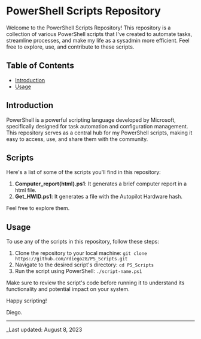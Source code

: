 # PowerShell Scripts Repository

Welcome to the PowerShell Scripts Repository! This repository is a collection of various PowerShell scripts that I've created to automate tasks, streamline processes, and make my life as a sysadmin more efficient. Feel free to explore, use, and contribute to these scripts.

## Table of Contents

- [Introduction](#introduction) <!--- [Scripts](#scripts) -->
- [Usage](#usage)

## Introduction

PowerShell is a powerful scripting language developed by Microsoft, specifically designed for task automation and configuration management. This repository serves as a central hub for my PowerShell scripts, making it easy to access, use, and share them with the community.

## Scripts

Here's a list of some of the scripts you'll find in this repository:

1. **Computer_report(html).ps1**: It generates a brief computer report in a html file.
2. **Get_HWID.ps1**: It generates a file with the Autopilot Hardware hash.

Feel free to explore them.

## Usage

To use any of the scripts in this repository, follow these steps:

1. Clone the repository to your local machine: `git clone https://github.com/rdiego28/PS_Scripts.git`
2. Navigate to the desired script's directory: `cd PS_Scripts`
3. Run the script using PowerShell: `./script-name.ps1`
   
Make sure to review the script's code before running it to understand its functionality and potential impact on your system.

Happy scripting!

Diego.

---
_Last updated: August 8, 2023
